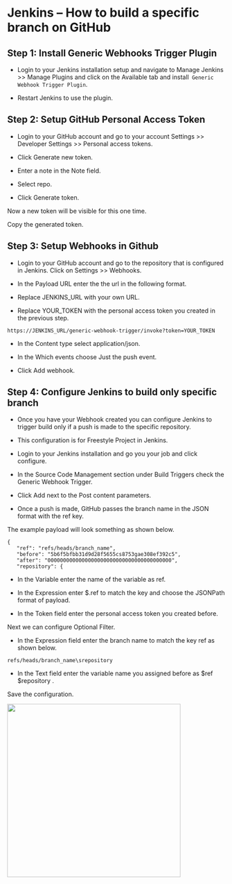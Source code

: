 # Jenkins – How to build a specific branch on GitHub


## Step 1: Install Generic Webhooks Trigger Plugin

* Login to your Jenkins installation setup and navigate to Manage Jenkins >> Manage Plugins and click on the Available tab and install``` Generic Webhook Trigger Plugin```.

* Restart Jenkins to use the plugin.

## Step 2: Setup GitHub Personal Access Token

* Login to your GitHub account and go to your account Settings >> Developer Settings >> Personal access tokens.

* Click Generate new token.

* Enter a note in the Note field.

* Select repo.

* Click Generate token.

Now a new token will be visible for this one time.

Copy the generated token.


## Step 3: Setup Webhooks in Github

* Login to your GitHub account and go to the repository that is configured in Jenkins. Click on Settings >> Webhooks.

* In the Payload URL enter the the url in the following format.

* Replace JENKINS_URL with your own URL.

* Replace YOUR_TOKEN with the personal access token you created in the previous step.
```
https://JENKINS_URL/generic-webhook-trigger/invoke?token=YOUR_TOKEN
```
* In the Content type select application/json.

* In the Which events choose Just the push event.

* Click Add webhook.


## Step 4: Configure Jenkins to build only specific branch

* Once you have your Webhook created you can configure Jenkins to trigger build only if a push is made to the specific repository.

* This configuration is for Freestyle Project in Jenkins.

* Login to your Jenkins installation and go you your job and click configure.

* In the Source Code Management section under Build Triggers check the Generic Webhook Trigger.

* Click Add next to the Post content parameters.

* Once a push is made, GitHub passes the branch name in the JSON format with the ref key.

The example payload will look something as shown below.

```
{
   "ref": "refs/heads/branch_name",
   "before": "5b6f5bfbb31d9d28f5655cs8753gae308ef392c5",
   "after": "0000000000000000000000000000000000000000",
   "repository": { 

```

* In the Variable enter the name of the variable as ref.

* In the Expression enter $.ref to match the key and choose the JSONPath format of payload.

* In the Token field enter the personal access token you created before.

Next we can configure Optional Filter.

* In the Expression field enter the branch name to match the key ref as shown below.

```
refs/heads/branch_name\srepository
```

* In the Text field enter the variable name you assigned before as $ref $repository .

Save the configuration.



<img src="img/Jenkins-build-a-specific-branch-on-GitHub.jpg" height="400" width="400">
